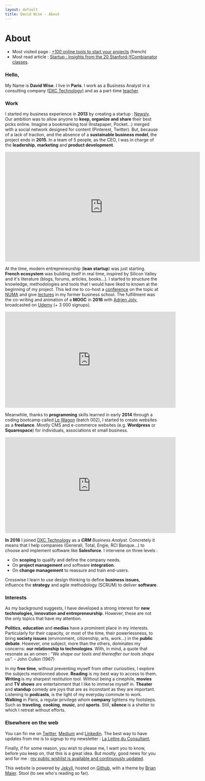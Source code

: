 ```yaml
---
layout: default
title: David Wise - About
---
```


<div class="post">
  <h1 class="pageTitle"> About</h1>

<ul>
  <li>Most visited page : <a href="/Outils">+100 online tools to start your projects</a> (french)</li>
  <li>Most read article : <a href="http://www.davidwise.fr/insights-how-to-start-a-startup-yc-stanford-season-1/">Startup : Insights from the 20 Stanford-YCombianator classes</a>.</li>
</ul>

  <h3>Hello, </h3>
  <p> My Name is <b>David Wise</b>. I live in <b>Paris</b>. I work as a  Business Analyst in a consulting company (<a href="https://www.dxc.technology/">DXC Technology)</a> and as a part-time <a href="/cours">teacher</a>.</p> 

   <h3>Work</h3>
  <p> I started my business experience in <b>2013</b> by creating a startup : <a href="https://fr.petitsfrenchies.com/newsly-application-web-favoris-interview/">Newsly</a>. Our ambition was to allow anyone to <b>keep, organize and share</b> their best picks online. Imagine a bookmarking tool (Instapaper, Pocket...) merged with a social network designed for content (Pinterest, Twitter). But, because of a lack of traction, and the absence of a <b>sustainable business model</b>, the project ends in <b>2015</b>. In a team of 5 people, as the CEO, I was in charge of the <b>leadership</b>, <b>marketing</b> and <b>product development</b>.</p> 

  <p><iframe src="https://player.vimeo.com/video/89918281" width="640" height="360" frameborder="0" webkitallowfullscreen mozallowfullscreen allowfullscreen></iframe></p>

  <p> At the time, modern entrepreneurship (<b>lean startup</b>) was just starting. <b>French ecosystem</b> was building itself in real time, inspired by Silicon Valley and it's literature (blogs, forums, articles, books...). I started to structure the knowledge, methodologies and tools that I would have liked to known at the beginning of my project. This led me to co-host a <a href="http://startuptour.mystrikingly.com/">conference</a> on the topic at <a href="https://www.numa.co/fr">NUMA</a> and give <a href="/startup">lectures</a> in my former business school. The fulfillment was the co-writing and animation of a <b>MOOC</b> in <b>2016</b> with <a href="https://adrienjoly.com/">Adrien Joly</a>, broadcasted on <a href="https://www.udemy.com/startuptour/?couponCode=DAVIDWISE.FR">Udemy</a> (+ 3 000 signups).</p>

  <p><iframe width="560" height="315" src="https://www.youtube.com/embed/WAj70jDQZF8" frameborder="0" allow="autoplay; encrypted-media" allowfullscreen></iframe></p>

  <p> Meanwhile, thanks to <b>programming</b> skills learned in early <b>2014</b> through a coding bootcamp called <a href="https://www.lewagon.com/"> Le Wagon</a> (batch 002), I started to create websites as a <b>freelance</b>. Mostly CMS and e-commerce websites (e.g. <b>Wordpress</b> or <b>Squarespace</b>) for individuals, associations et small business.</p> 

  <p><iframe width="560" height="315" src="https://www.youtube.com/embed/Du0eKxOrLsQ" frameborder="0" allow="accelerometer; autoplay; encrypted-media; gyroscope; picture-in-picture" allowfullscreen></iframe> <p/> 

  <p> <b>In 2016</b> I joined <a href="https://www.dxc.technology/">DXC Technology</a> as a <i><b>CRM</b> Business Analyst</i>. Concretely it means that I help companies (Generali, Total, Engie, RCI Banque...) to choose and implement software like <b>Salesforce</b>. I intervene on three levels : 
  <ul>
  <li>On <b>scoping </b> to qualify and define the company needs.</li>
  <li>On <b> project management </b> and software <b>integration</b>.</li>
  <li>On <b>change management</b> to reassure and train end-users.</li>
  </ul>

  <p>Crosswise I learn to use design thinking to define <b> business issues</b>, influence the <b>strategy</b> and agile methodology (SCRUM) to deliver <b>software</b>.</p>

  <h3>Interests</h3>

  <p>As my background suggests, I have developed a strong interest for <b> new technologies, innovation and entrepreneurship</b>. However, these are not the only topics that have my attention. </p> 

  <p><b>Politics</b>, <b>education</b> and <b>medias</b> have a prominent place in my interests. Particularly for their capacity, or most of the time, their powerlessness, to bring <b>society issues</b> (environment, citizenship, arts, work...) in the <b>public debate</b>. However, one subject, more than the others, dominates my concerns: <b>our relationship to technologies</b>. With, in mind, a quote that resonate as an omen : <i>"We shape our tools and thereafter our tools shape us".</i> - John Culkin (1967)</p>

  <p> In my <b>free time</b>, without preventing myself from other curiosities, I explore the subjects mentionned above. <b>Reading</b> is my best way to access to them. <b>Writing </b> is my sharpest restitution tool. Without being a cinephile, <b>movies</b> and <b>TV shows</b> are entertainment that I like to immerse myself in. <b> Theater</b> and <b> standup</b> comedy are joys that are as inconstant as they are important. Listening to <b>podcasts</b>, is the light of my everyday commute to work. <b>Walking</b> in Paris, a regular privilege whom <b>company</b> lightens my footsteps. Such as <b>traveling</b>, <b>cooking</b>, <b>music</b>, and <b>sports</b>. Still, <b>silence</b> is a shelter to which I retreat without efforts.</p>
 
  <h3> Elsewhere on the web</h3>
  
 <p>You can fin me on <a href="https://twitter.com/dawise_">Twitter</a>, <a href="https://medium.com/@dawise_">Medium</a> and <a href="https://www.linkedin.com/in/davidwisefr/">Linkedin</a>. The best way to have updates from me is to signup to my newsletter : <a href="/lettre">La Lettre du Consultant.</a> </p> 

<p>Finally, if for some reason, you wish to please me, I want you to know, before you keep on, that this is a great idea. But mostly, good news for you and for me : <a href="https://kit.co/dawise/la-liste-des-mes-envies"> my public wishlist is available and continuously updated</a>.</p>

<p> This website is powered by <a href="https://jekyllrb.com/">Jekyll</a>, hosted on <a href="https://github.com/">Github</a>, with a theme by <a href="http://brianmaierjr.com">Brian Maier</a>. Stool (to see who's reading so far).</p>